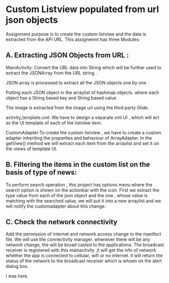 # Custom Listview populated from url json objects
Assignment purpose is to create the custom listview and the data is extracted from the API URL. This assignemnt has three Modules:


## A. Extracting JSON Objects from URL :
MainActivity: Convert the URL data into String which will be further used to extract the JSONArray from the URL string .

JSON array is processed to extract all the JSON objects one by one . 

Putting each JSON object in the arraylist of hashmap objects. where each object has a String based key and String based value

The image is extracted from the image url using the third party Glide.

activity_template.cml: We have to design a separate xml UI , which will act as the UI template of each of the listview item.

CustomAdapter:To create the custom listview , we have to create a custom adapter inheriting the properties and behaviour of ArrayAdapter.
In the getView() method we will extract each item from the arraylist and set it on the views of template UI.



## B. Filtering the items in the custom list on the basis of type of news:
To perform search operation , this project has options menu where the search option is shown on the actionbar with the icon.
First we extract the type value from each of the json object and the one , whose value is matching with the searched value,
we will put it into a new arraylist.and we will notify the customadapter about this change.


## C. Check the network connectivity
Add the permission of internet and network access change to the manifect file.
We will use the connectivity manager.
whenever there will be any network change, the will be broad casted to the applications.
The broadcast receiver is registered with this mainactivity ,it will get the info of network whether the app is connected to cellular, wifi or no internet.
it will return the status of the network to the broadcast receiver which is whoen on the alert dialog box.

I was here. 
